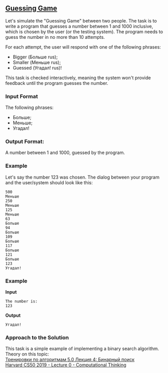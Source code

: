 ## [Guessing Game](../../../solutions/2.3/23_s.py)

Let's simulate the "Guessing Game" between two people. The task is to write a program that guesses a number between 1 and 1000 inclusive, which is chosen by the user (or the testing system). The program needs to guess the number in no more than 10 attempts.

For each attempt, the user will respond with one of the following phrases:

- Bigger (Больше rus);
- Smaller (Меньше rus);
- Guessed (Угадал! rus)!

This task is checked interactively, meaning the system won't provide feedback until the program guesses the number.

### Input Format

The following phrases:

- Больше;
- Меньше;
- Угадал!

### Output Format:

A number between 1 and 1000, guessed by the program.

### Example

Let's say the number 123 was chosen. The dialog between your program and the user/system should look like this:

```
500
Меньше
250
Меньше
125
Меньше
63
Больше
94
Больше
109
Больше
117
Больше
121
Больше
123
Угадал!
```

### Example

__Input__
```plaintext
The number is: 
123
```

__Output__
```plaintext
Угадал!
```

### Approach to the Solution

This task is a simple example of implementing a binary search algorithm.  
Theory on this topic:  
[Тренировки по алгоритмам 5.0 Лекция 4: Бинарный поиск](https://www.youtube.com/live/-B6xvDeGyPg?si=0WLOHFxji0Kg_hkw&t=301)  
[Harvard CS50 2019 - Lecture 0 - Computational Thinking](https://youtu.be/jjqgP9dpD1k?si=UmAM8u0Ca5T5cPvy)

